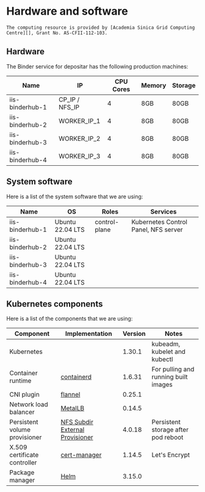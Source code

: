 # Hardware and software

```{note}
The computing resource is provided by [Academia Sinica Grid Computing Centre][], Grant No. AS-CFII-112-103.
```

[Academia Sinica Grid Computing Centre]: https://dicos.grid.sinica.edu.tw/

## Hardware

The Binder service for depositar has the following production machines:

| Name | IP | CPU Cores | Memory | Storage |
| ---- | -- | --------- | ------ | ------- |
| iis-binderhub-1 | CP_IP / NFS_IP | 4 | 8GB | 80GB |
| iis-binderhub-2 | WORKER_IP_1 | 4 | 8GB | 80GB |
| iis-binderhub-3 | WORKER_IP_2 | 4 | 8GB | 80GB |
| iis-binderhub-4 | WORKER_IP_3 | 4 | 8GB | 80GB |

## System software

Here is a list of the system software that we are using:

| Name | OS | Roles | Services |
| ---- | -- | ----- | -------- |
| iis-binderhub-1 | Ubuntu 22.04 LTS | control-plane | Kubernetes Control Panel, NFS server |
| iis-binderhub-2 | Ubuntu 22.04 LTS | | |
| iis-binderhub-3 | Ubuntu 22.04 LTS | | |
| iis-binderhub-4 | Ubuntu 22.04 LTS | | |

## Kubernetes components

Here is a list of the components that we are using:

| Component | Implementation | Version | Notes |
| --- | --- | --- | --- |
| Kubernetes | | 1.30.1 | kubeadm, kubelet and kubectl |
| Container runtime | [containerd][] | 1.6.31 | For pulling and running built images |
| CNI plugin | [flannel][] | 0.25.1 | |
| Network load balancer | [MetalLB][] | 0.14.5 | |
| Persistent volume provisioner | [NFS Subdir External Provisioner][] | 4.0.18 | Persistent storage after pod reboot |
| X.509 certificate controller | [cert-manager][] | 1.14.5 | Let's Encrypt |
| Package manager | [Helm][] | 3.15.0 | |

[containerd]: https://containerd.io/
[flannel]: https://github.com/flannel-io/flannel
[MetalLB]: https://metallb.universe.tf/
[NFS subdir external provisioner]: https://github.com/kubernetes-sigs/nfs-subdir-external-provisioner#kubernetes-nfs-subdir-external-provisioner
[cert-manager]: https://cert-manager.io/
[Helm]: https://helm.sh/
